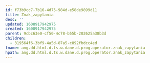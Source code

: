 ```yaml
---
id: f73b9cc7-7b16-4d75-984d-e58de9899d11
title: Znak_zapytania
desc: ''
updated: 1608917942975
created: 1608917942975
parent: 9cbc63e0-cf50-4c78-b55b-202625a38b3d
children:
  - 319564f6-3bf9-4a5d-87a5-c892fbdcc4ed
fname: ang.dd.html.d.ts.w.dane.d.prog.operator.znak_zapytania
hpath: ang.dd.html.d.ts.w.dane.d.prog.operator.znak_zapytania
---
```



